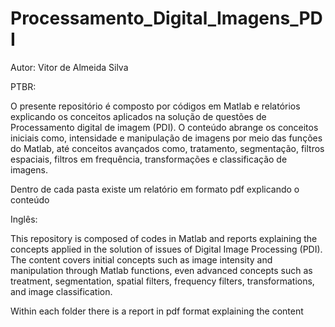 # Processamento_Digital_Imagens_PDI

Autor: Vitor de Almeida Silva

PTBR:

O presente repositório é composto por códigos em Matlab e relatórios explicando os conceitos aplicados na solução de questões de Processamento digital de imagem (PDI). O conteúdo abrange os conceitos iniciais como, intensidade e manipulação de imagens por meio das funções do Matlab, até conceitos avançados como, tratamento, segmentação, filtros espaciais, filtros em frequência, transformações e classificação de imagens. 

Dentro de cada pasta existe um relatório em formato pdf explicando o conteúdo

Inglês:

This repository is composed of codes in Matlab and reports explaining the concepts applied in the solution of issues of Digital Image Processing (PDI). The content covers initial concepts such as image intensity and manipulation through Matlab functions, even advanced concepts such as treatment, segmentation, spatial filters, frequency filters, transformations, and image classification.

Within each folder there is a report in pdf format explaining the content
